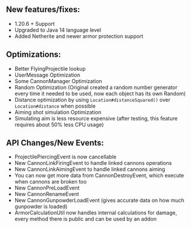 New features/fixes:
---------------
- 1.20.6 + Support
- Upgraded to Java 14 language level
- Added Netherite and newer armor protection support

Optimizations:
---------------
- Better FlyingProjectile lookup
- UserMessage Optimization
- Some CannonManager Optimization
- Random Optimization (Original created a random number generator every time it needed to be used, now each object has its own Random)
- Distance optimization by using `Location#distanceSquared()` over `Location#distance` when possible
- Aiming shot simulation Optimization
- Simulating aim is less resource expensive (after testing, this feature requires about 50% less CPU usage)

API Changes/New Events:
--------------
- ProjectilePiercingEvent is now cancellable
- New CannonLinkFiringEvent to handle linked cannons operations
- New CannonLinkAimingEvent to handle linked cannons aiming
- You can now get more data from CannonDestroyEvent, which execute when cannons are broken too
- New CannonPreLoadEvent 
- New CannonRenameEvent
- New CannonGunpowderLoadEvent (gives accurate data on how much gunpowder is loaded)
- ArmorCalculationUtil now handles internal calculations for damage, every method there is public and can be used by an addon